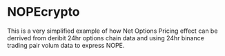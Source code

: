 # NOPEcrypto
This is a very simplified example of how Net Options Pricing effect can be derrived from deribit 24hr  options chain data and using 24hr binance trading pair volum data to express NOPE.

